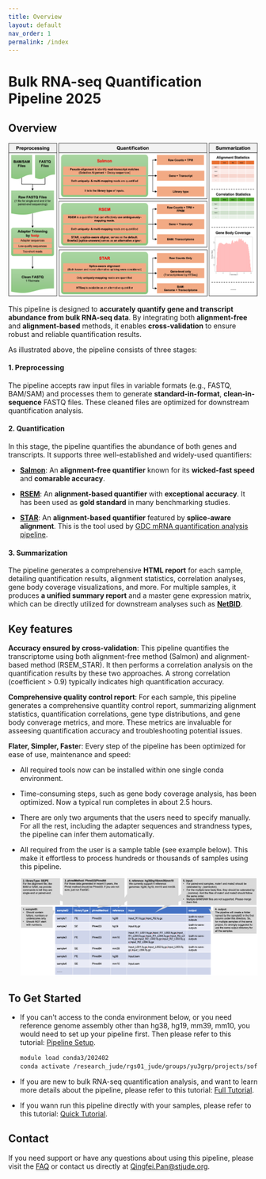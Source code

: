 ```yaml
---
title: Overview
layout: default
nav_order: 1
permalink: /index
---
```


# Bulk RNA-seq Quantification Pipeline 2025

## Overview

![Picture](./docs/figures/overview.png)

This pipeline is designed to **accurately quantify gene and transcript abundance from bulk RNA-seq data**. By integrating both **alignment-free** and **alignment-based** methods, it enables **cross-validation** to ensure robust and reliable quantification results.

As illustrated above, the pipeline consists of three stages:

#### 1. Preprocessing ####

The pipeline accepts raw input files in variable formats (e.g., FASTQ, BAM/SAM) and processes them to generate **standard-in-format**, **clean-in-sequence** FASTQ files. These cleaned files are optimized for downstream quantification analysis.

#### 2. Quantification

In this stage, the pipeline quantifies the abundance of both genes and transcripts. It supports three well-established and widely-used quantifiers:

- [**Salmon**](https://salmon.readthedocs.io/en/latest/salmon.html): An **alignment-free quantifier** known for its **wicked-fast speed** and **comarable accuracy**.

- [**RSEM**](https://github.com/bli25/RSEM_tutorial): An **alignment-based quantifier** with **exceptional accuracy**. It has been used as **gold standard** in many benchmarking studies.

- [**STAR**](https://github.com/alexdobin/STAR/blob/master/doc/STARmanual.pdf): An **alignment-based quantifier** featured by **splice-aware alignment**. This is the tool used by [GDC mRNA quantification analysis pipeline](https://docs.gdc.cancer.gov/Data/Bioinformatics_Pipelines/Expression_mRNA_Pipeline).

#### 3. Summarization

The pipeline generates a comprehensive **HTML report** for each sample, detailing quantification results, alignment statistics, correlation analyses, gene body coverage visualizations, and more. For multiple samples, it produces **a unified summary report** and a master gene expression matrix, which can be directly utilized for downstream analyses such as [**NetBID**](https://github.com/jyyulab/NetBID).



## Key features

**Accuracy ensured by cross-validation**: This pipeline quantifies the transcriptome using both alignment-free method (Salmon) and alignment-based method (RSEM_STAR). It then performs a correlation analysis on the quantification results by these two approaches. A strong correlation (coefficient > 0.9) typically indicates high quantification accuracy.

**Comprehensive quality control report**: For each sample, this pipeline generates a comprehensive quantlity control report, summarizing alignment statistics, quantification correlations, gene type distributions, and gene body converage metrics, and more. These metrics are invaluable for asseesing quantification accuracy and troubleshooting potential issues.

**Flater, Simpler, Faste**r: Every step of the pipeline has been optimized for ease of use, maintenance and speed:

- All required tools now can be installed within one single conda environment.

- Time-consuming steps, such as gene body coverage analysis, has been optimized. Now a typical run completes in about 2.5 hours.

- There are only two arguments that the users need to specify manually. For all the rest, including the adapter sequences and strandness types, the pipeline can infer them automatically.

- All required from the user is a sample table (see example below). This make it effortless to process hundreds or thousands of samples using this pipeline. 

  ![Picture](./docs/figures/sampleTable_template.png)

## To Get Started

- If you can't access to the conda environment below, or you need reference genome assembly other than hg38, hg19, mm39, mm10, you would need to set up your pipeline first. Then please refer to this tutorial: [Pipeline Setup](https://jyyulab.github.io/bulkRNAseq_quantification_pipeline/docs/1_pipeline_setup/index).

  ```bash
  module load conda3/202402
  conda activate /research_jude/rgs01_jude/groups/yu3grp/projects/software_JY/yu3grp/conda_env/bulkRNAseq_2025
  ```

- If you are new to bulk RNA-seq quantification analysis, and want to learn more details about the pipeline, please refer to this tutorial: [Full Tutorial](https://jyyulab.github.io/bulkRNAseq_quantification_pipeline/docs/3_full_tutorial/index).

- If you wann run this pipeline directly with your samples, please refer to this tutorial: [Quick Tutorial](https://jyyulab.github.io/bulkRNAseq_quantification_pipeline/docs/2_quick_tutorial/quick_tutorial).

 

## Contact

If you need support or have any questions about using this pipeline, please visit the [FAQ](https://jyyulab.github.io/bulkRNAseq_quantification_pipeline/docs/4_FAQ/FAQ) or contact us directly at Qingfei.Pan@stjude.org.